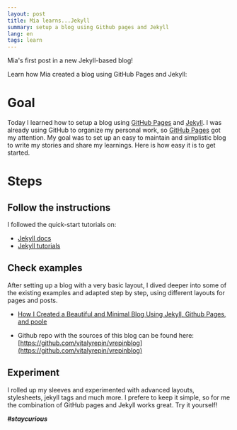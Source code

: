 ```yaml
---
layout: post
title: Mia learns...Jekyll
summary: setup a blog using Github pages and Jekyll
lang: en
tags: learn
---
```


<div class="message">
Mia's first post in a new Jekyll-based blog!
</div>

Learn how Mia created a blog using GitHub Pages and Jekyll:

# Goal
Today I learned how to setup a blog using [GitHub Pages](https://pages.github.com/) and [Jekyll](http://jekyllrb.com/).
I was already using GitHub to organize my personal work, so [GitHub Pages](https://pages.github.com/) got my attention.
My goal was to set up an easy to maintain and simplistic blog to write my stories and share my learnings. 
Here is how easy it is to get started.

# Steps
## Follow the instructions

I followed the quick-start tutorials on:

* [Jekyll docs](http://jekyllrb.com/docs/home/)
* [Jekyll tutorials](https://jekyllrb.com/docs/step-by-step/01-setup/)

## Check examples

After setting up a blog with a very basic layout, I dived deeper into some of the existing examples and adapted 
step by step, using different layouts for pages and posts.

* [How I Created a Beautiful and Minimal Blog Using Jekyll, Github Pages, and poole](http://joshualande.com/jekyll-github-pages-poole)

* Github repo with the sources of this blog can be found here: [https://github.com/vitalyrepin/vrepinblog](https://github.com/vitalyrepin/vrepinblog)

## Experiment

I rolled up my sleeves and experimented with advanced layouts, stylesheets, jekyll tags and much more.
I prefere to keep it simple, so for me the combination of GitHub pages and Jekyll works great.
Try it yourself!

**_#staycurious_**

